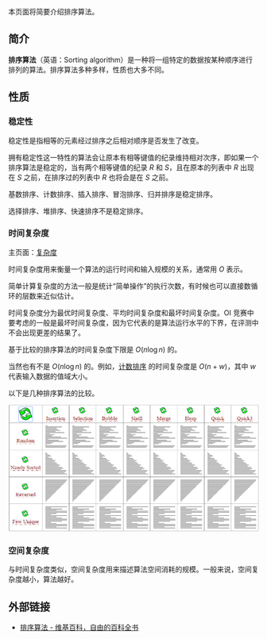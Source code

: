本页面将简要介绍排序算法。

## 简介

**排序算法**（英语：Sorting algorithm）是一种将一组特定的数据按某种顺序进行排列的算法。排序算法多种多样，性质也大多不同。

## 性质

### 稳定性

稳定性是指相等的元素经过排序之后相对顺序是否发生了改变。

拥有稳定性这一特性的算法会让原本有相等键值的纪录维持相对次序，即如果一个排序算法是稳定的，当有两个相等键值的纪录 $R$ 和 $S$，且在原本的列表中 $R$ 出现在 $S$ 之前，在排序过的列表中 $R$ 也将会是在 $S$ 之前。

基数排序、计数排序、插入排序、冒泡排序、归并排序是稳定排序。

选择排序、堆排序、快速排序不是稳定排序。

### 时间复杂度

主页面：[复杂度](../basic/complexity.md)

时间复杂度用来衡量一个算法的运行时间和输入规模的关系，通常用 $O$ 表示。

简单计算复杂度的方法一般是统计“简单操作”的执行次数，有时候也可以直接数循环的层数来近似估计。

时间复杂度分为最优时间复杂度、平均时间复杂度和最坏时间复杂度。OI 竞赛中要考虑的一般是最坏时间复杂度，因为它代表的是算法运行水平的下界，在评测中不会出现更差的结果了。

基于比较的排序算法的时间复杂度下限是 $O(n\log n)$ 的。

当然也有不是 $O(n\log n)$ 的。例如，[计数排序](counting-sort.md) 的时间复杂度是 $O(n+w)$，其中 $w$ 代表输入数据的值域大小。

以下是几种排序算法的比较。

![几种排序算法的比较](images/sort-intro-1.gif)

### 空间复杂度

与时间复杂度类似，空间复杂度用来描述算法空间消耗的规模。一般来说，空间复杂度越小，算法越好。

## 外部链接

- [排序算法 - 维基百科，自由的百科全书](https://zh.wikipedia.org/wiki/%E6%8E%92%E5%BA%8F%E7%AE%97%E6%B3%95)
